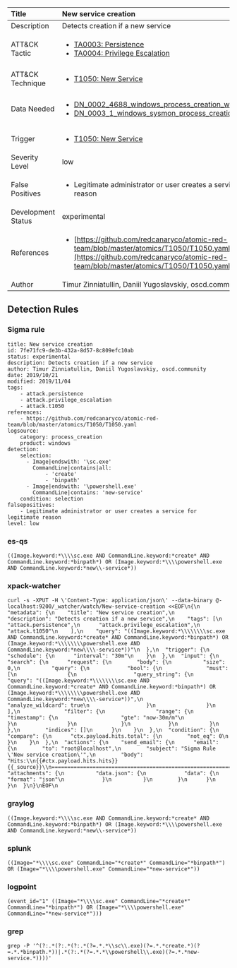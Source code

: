 | Title                | New service creation                                                                                                                                                 |
|:---------------------|:------------------------------------------------------------------------------------------------------------------------------------------------------------|
| Description          | Detects creation if a new service                                                                                                                                           |
| ATT&amp;CK Tactic    |  <ul><li>[TA0003: Persistence](https://attack.mitre.org/tactics/TA0003)</li><li>[TA0004: Privilege Escalation](https://attack.mitre.org/tactics/TA0004)</li></ul>  |
| ATT&amp;CK Technique | <ul><li>[T1050: New Service](https://attack.mitre.org/techniques/T1050)</li></ul>  |
| Data Needed          | <ul><li>[DN_0002_4688_windows_process_creation_with_commandline](../Data_Needed/DN_0002_4688_windows_process_creation_with_commandline.md)</li><li>[DN_0003_1_windows_sysmon_process_creation](../Data_Needed/DN_0003_1_windows_sysmon_process_creation.md)</li></ul>  |
| Trigger              | <ul><li>[T1050: New Service](../Triggers/T1050.md)</li></ul>  |
| Severity Level       | low |
| False Positives      | <ul><li>Legitimate administrator or user creates a service for legitimate reason</li></ul>  |
| Development Status   | experimental |
| References           | <ul><li>[https://github.com/redcanaryco/atomic-red-team/blob/master/atomics/T1050/T1050.yaml](https://github.com/redcanaryco/atomic-red-team/blob/master/atomics/T1050/T1050.yaml)</li></ul>  |
| Author               | Timur Zinniatullin, Daniil Yugoslavskiy, oscd.community |


## Detection Rules

### Sigma rule

```
title: New service creation
id: 7fe71fc9-de3b-432a-8d57-8c809efc10ab
status: experimental
description: Detects creation if a new service
author: Timur Zinniatullin, Daniil Yugoslavskiy, oscd.community
date: 2019/10/21
modified: 2019/11/04
tags:
    - attack.persistence
    - attack.privilege_escalation
    - attack.t1050
references:
    - https://github.com/redcanaryco/atomic-red-team/blob/master/atomics/T1050/T1050.yaml
logsource:
    category: process_creation
    product: windows
detection:
    selection:
      - Image|endswith: '\sc.exe'
        CommandLine|contains|all:
            - 'create'
            - 'binpath'
      - Image|endswith: '\powershell.exe'
        CommandLine|contains: 'new-service'
    condition: selection
falsepositives:
    - Legitimate administrator or user creates a service for legitimate reason
level: low

```





### es-qs
    
```
((Image.keyword:*\\\\sc.exe AND CommandLine.keyword:*create* AND CommandLine.keyword:*binpath*) OR (Image.keyword:*\\\\powershell.exe AND CommandLine.keyword:*new\\-service*))
```


### xpack-watcher
    
```
curl -s -XPUT -H \'Content-Type: application/json\' --data-binary @- localhost:9200/_watcher/watch/New-service-creation <<EOF\n{\n  "metadata": {\n    "title": "New service creation",\n    "description": "Detects creation if a new service",\n    "tags": [\n      "attack.persistence",\n      "attack.privilege_escalation",\n      "attack.t1050"\n    ],\n    "query": "((Image.keyword:*\\\\\\\\sc.exe AND CommandLine.keyword:*create* AND CommandLine.keyword:*binpath*) OR (Image.keyword:*\\\\\\\\powershell.exe AND CommandLine.keyword:*new\\\\-service*))"\n  },\n  "trigger": {\n    "schedule": {\n      "interval": "30m"\n    }\n  },\n  "input": {\n    "search": {\n      "request": {\n        "body": {\n          "size": 0,\n          "query": {\n            "bool": {\n              "must": [\n                {\n                  "query_string": {\n                    "query": "((Image.keyword:*\\\\\\\\sc.exe AND CommandLine.keyword:*create* AND CommandLine.keyword:*binpath*) OR (Image.keyword:*\\\\\\\\powershell.exe AND CommandLine.keyword:*new\\\\-service*))",\n                    "analyze_wildcard": true\n                  }\n                }\n              ],\n              "filter": {\n                "range": {\n                  "timestamp": {\n                    "gte": "now-30m/m"\n                  }\n                }\n              }\n            }\n          }\n        },\n        "indices": []\n      }\n    }\n  },\n  "condition": {\n    "compare": {\n      "ctx.payload.hits.total": {\n        "not_eq": 0\n      }\n    }\n  },\n  "actions": {\n    "send_email": {\n      "email": {\n        "to": "root@localhost",\n        "subject": "Sigma Rule \'New service creation\'",\n        "body": "Hits:\\n{{#ctx.payload.hits.hits}}{{_source}}\\n================================================================================\\n{{/ctx.payload.hits.hits}}",\n        "attachments": {\n          "data.json": {\n            "data": {\n              "format": "json"\n            }\n          }\n        }\n      }\n    }\n  }\n}\nEOF\n
```


### graylog
    
```
((Image.keyword:*\\\\sc.exe AND CommandLine.keyword:*create* AND CommandLine.keyword:*binpath*) OR (Image.keyword:*\\\\powershell.exe AND CommandLine.keyword:*new\\-service*))
```


### splunk
    
```
((Image="*\\\\sc.exe" CommandLine="*create*" CommandLine="*binpath*") OR (Image="*\\\\powershell.exe" CommandLine="*new-service*"))
```


### logpoint
    
```
(event_id="1" ((Image="*\\\\sc.exe" CommandLine="*create*" CommandLine="*binpath*") OR (Image="*\\\\powershell.exe" CommandLine="*new-service*")))
```


### grep
    
```
grep -P '^(?:.*(?:.*(?:.*(?=.*.*\\sc\\.exe)(?=.*.*create.*)(?=.*.*binpath.*))|.*(?:.*(?=.*.*\\powershell\\.exe)(?=.*.*new-service.*))))'
```



